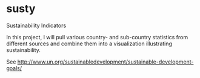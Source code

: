 # susty
Sustainability Indicators

In this project, I will pull various country- and sub-country statistics from different sources and combine them into a visualization illustrating sustainability.

See http://www.un.org/sustainabledevelopment/sustainable-development-goals/
